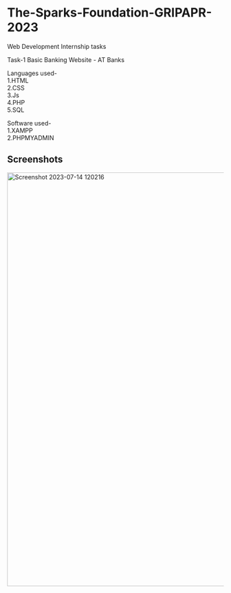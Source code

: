 # The-Sparks-Foundation-GRIPAPR-2023

Web Development Internship tasks

Task-1 Basic Banking Website - AT Banks

Languages used-<br>
1.HTML<br>
2.CSS<br>
3.Js<br>
4.PHP<br>
5.SQL
 
Software used-<br>
1.XAMPP<br>
2.PHPMYADMIN

## Screenshots
<img width="960" alt="Screenshot 2023-07-14 120216" src="https://github.com/abhinav-tomar-251/The-Sparks-Foundation-GRIPAPR-2023-Task-1/assets/108477690/9cb357e5-58c1-4b39-a0a0-1e54e1d6310c">

